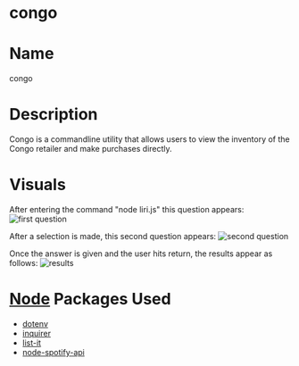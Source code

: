 # congo
# Name
congo

# Description
Congo is a commandline utility that allows users to view the inventory of the Congo retailer and make purchases directly.

# Visuals
After entering the command "node liri.js" this question appears:
<img src="images/first question.png" alt="first question"><br>

After a selection is made, this second question appears:
<img src="images/second question.png" alt="second question"><br>

Once the answer is given and the user hits return, the results appear as follows:
<img src="images/results.png" alt="results"><br>

# [Node](https://nodejs.org/en/) Packages Used
  - [dotenv](https://www.npmjs.com/package/dotenv)
  - [inquirer](https://www.npmjs.com/package/inquirer)
  - [list-it](https://www.npmjs.com/package/list-it)
  - [node-spotify-api](https://www.npmjs.com/package/mysql)
